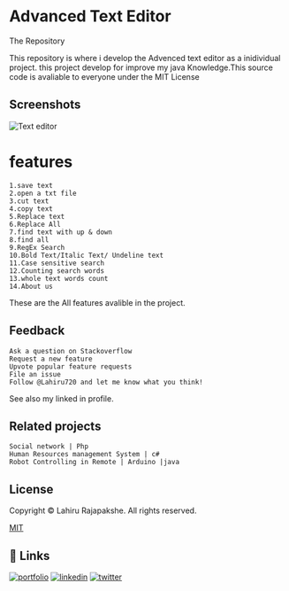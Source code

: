 
# Advanced Text Editor

The Repository

This repository is where i develop the Advenced text editor as a inidividual project. this project develop for improve my java Knowledge.This source code is avaliable to everyone under the MIT License


## Screenshots

![Text editor](https://drive.google.com/file/d/1d4gZQOLplij_KxxU_wKkVExcj9zJn-wa/view?usp=sharing)


# features

    1.save text
    2.open a txt file
    3.cut text
    4.copy text
    5.Replace text
    6.Replace All
    7.find text with up & down
    8.find all
    9.RegEx Search
    10.Bold Text/Italic Text/ Undeline text
    11.Case sensitive search
    12.Counting search words
    13.whole text words count
    14.About us 
These are the All features avalible in the project.


## Feedback
    Ask a question on Stackoverflow
    Request a new feature
    Upvote popular feature requests
    File an issue
    Follow @Lahiru720 and let me know what you think!

See also my linked in profile.



## Related projects

    Social network | Php
    Human Resources management System | c#
    Robot Controlling in Remote | Arduino |java


## License
Copyright © Lahiru Rajapakshe. All rights reserved.

[MIT](https://github.com/Lahiru720/Advanced-Text-Editor/blob/main/LICENSE)


## 🔗 Links
[![portfolio](https://img.shields.io/badge/my_portfolio-000?style=for-the-badge&logo=ko-fi&logoColor=white)](https://medium.com/@lahirurajapakshe.stack)
[![linkedin](https://img.shields.io/badge/linkedin-0A66C2?style=for-the-badge&logo=linkedin&logoColor=white)](https://www.linkedin.com/in/lahiru-rajapakshe-9919651ba/)
[![twitter](https://img.shields.io/badge/twitter-1DA1F2?style=for-the-badge&logo=twitter&logoColor=white)](https://twitter.com/LahiruRJ)

